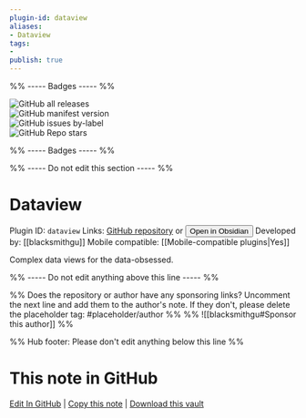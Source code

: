 ```yaml
---
plugin-id: dataview
aliases:
- Dataview
tags: 
- 
publish: true
---
```


%% ----- Badges ----- %%

![GitHub all releases](https://img.shields.io/github/downloads/blacksmithgu/obsidian-dataview/total?color=573E7A&logo=github&style=for-the-badge)   
![GitHub manifest version](https://img.shields.io/github/manifest-json/v/blacksmithgu/obsidian-dataview?color=573E7A&logo=github&style=for-the-badge)   
![GitHub issues by-label](https://img.shields.io/github/issues/blacksmithgu/obsidian-dataview/help%20wanted?color=573E7A&logo=github&style=for-the-badge)   
![GitHub Repo stars](https://img.shields.io/github/stars/blacksmithgu/obsidian-dataview?color=573E7A&logo=github&style=for-the-badge)

%% ----- Badges ----- %%

%% ----- Do not edit this section ----- %%

# Dataview

Plugin ID: `dataview`
Links: [GitHub repository](https://github.com/blacksmithgu/obsidian-dataview) or [<button id=HH>Open in Obsidian</button>](obsidian://goto-plugin?id=dataview)
Developed by: [[blacksmithgu]]
Mobile compatible: [[Mobile-compatible plugins|Yes]]

Complex data views for the data-obsessed.

%% ----- Do not edit anything above this line ----- %% 

%% Does the repository or author have any sponsoring links? Uncomment the next line and add them to the author's note. If they don't, please delete the placeholder tag: #placeholder/author %%
%% ![[blacksmithgu#Sponsor this author]] %%

%% Hub footer: Please don't edit anything below this line %%

# This note in GitHub

<span class="git-footer">[Edit In GitHub](https://github.dev/obsidian-community/obsidian-hub/blob/main/02%20-%20Community%20Expansions/02.05%20All%20Community%20Expansions/Plugins/dataview.md "git-hub-edit-note") | [Copy this note](https://raw.githubusercontent.com/obsidian-community/obsidian-hub/main/02%20-%20Community%20Expansions/02.05%20All%20Community%20Expansions/Plugins/dataview.md "git-hub-copy-note") | [Download this vault](https://github.com/obsidian-community/obsidian-hub/archive/refs/heads/main.zip "git-hub-download-vault") </span>